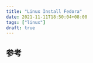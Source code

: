 ```yaml
---
title: "Linux Install Fedora"
date: 2021-11-11T18:50:04+08:00
tags: ["linux"]
draft: true
---
```


## 参考
